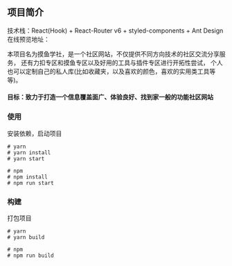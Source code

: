## 项目简介

技术栈：React(Hook) + React-Router v6 + styled-components + Ant Design <br />
在线预览地址：

本项目名为摸鱼学社，是一个社区网站，不仅提供不同方向技术的社区交流分享服务，
还有力扣专区和摸鱼专区以及好用的工具与插件专区进行开拓性尝试，
个人也可以定制自己的私人库(比如收藏夹，以及喜欢的颜色，喜欢的实用类工具等等)。

#### 目标：致力于打造一个信息覆盖面广、体验良好、找到家一般的功能社区网站

### 使用

安装依赖，启动项目

```
# yarn
# yarn install
# yarn start

# npm
# npm install
# npm run start
```

### 构建

打包项目

```
# yarn
# yarn build

# npm
# npm run build
```
